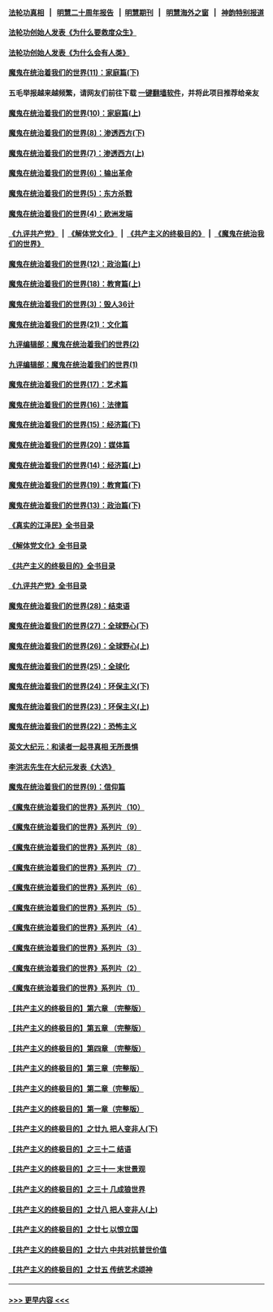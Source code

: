 #### [法轮功真相](https://github.com/gfw-breaker/truth/blob/master/README.md?t=0) &nbsp;&nbsp;|&nbsp;&nbsp; [明慧二十周年报告](https://github.com/gfw-breaker/mh-reports/blob/master/README.md?t=0) &nbsp;&nbsp;|&nbsp;&nbsp;[明慧期刊](https://github.com/gfw-breaker/mh-qikan) &nbsp;&nbsp;|&nbsp;&nbsp; [明慧海外之窗](https://github.com/gfw-breaker/mh-news/blob/master/README.md?t=0) &nbsp;&nbsp;|&nbsp;&nbsp; [神韵特别报道](https://github.com/gfw-breaker/mh-news/blob/master/shenyun.md?t=0)
#### [法轮功创始人发表《为什么要救度众生》](../pages/nsc422/n13975246.md?t=06060943) 
#### [法轮功创始人发表《为什么会有人类》](../pages/nsc422/n13912117.md?t=06060943) 
#### [魔鬼在统治着我们的世界(11)：家庭篇(下)](../pages/nsc422/n10440961.md?t=06060943) 
#### 五毛举报越来越频繁，请网友们前往下载 [一键翻墙软件](https://github.com/gfw-breaker/ssr-accounts)，并将此项目推荐给亲友
#### [魔鬼在统治着我们的世界(10)：家庭篇(上)](../pages/nsc422/n10435448.md?t=06060943) 
#### [魔鬼在统治着我们的世界(8)：渗透西方(下)](../pages/nsc422/n10429603.md?t=06060943) 
#### [魔鬼在统治着我们的世界(7)：渗透西方(上)](../pages/nsc422/n10426013.md?t=06060943) 
#### [魔鬼在统治着我们的世界(6)：输出革命](../pages/nsc422/n10421536.md?t=06060943) 
#### [魔鬼在统治着我们的世界(5)：东方杀戮](../pages/nsc422/n10417707.md?t=06060943) 
#### [魔鬼在统治着我们的世界(4)：欧洲发端](../pages/nsc422/n10414890.md?t=06060943) 
#### [《九评共产党》](https://github.com/begood0513/9ping.md/blob/master/README.md) &nbsp;|&nbsp; [《解体党文化》](../../../../jtdwh.md/blob/master/README.md)  &nbsp;|&nbsp; [《共产主义的终极目的》](../../../../gczydzjmd.md/blob/master/README.md) &nbsp;|&nbsp; [《魔鬼在统治我们的世界》](../../../../mgztzwmdsj.md/blob/master/README.md) 
#### [魔鬼在统治着我们的世界(12)：政治篇(上)](../pages/nsc422/n10444576.md?t=06060943) 
#### [魔鬼在统治着我们的世界(18)：教育篇(上)](../pages/nsc422/n10526970.md?t=06060943) 
#### [魔鬼在统治着我们的世界(3)：毁人36计](../pages/nsc422/n10411583.md?t=06060943) 
#### [魔鬼在统治着我们的世界(21)：文化篇](../pages/nsc422/n10597706.md?t=06060943) 
#### [九评编辑部：魔鬼在统治着我们的世界(2)](../pages/nsc422/n10410036.md?t=06060943) 
#### [九评编辑部：魔鬼在统治着我们的世界(1)](../pages/nsc422/n10406825.md?t=06060943) 
#### [魔鬼在统治着我们的世界(17)：艺术篇](../pages/nsc422/n10499093.md?t=06060943) 
#### [魔鬼在统治着我们的世界(16)：法律篇](../pages/nsc422/n10485969.md?t=06060943) 
#### [魔鬼在统治着我们的世界(15)：经济篇(下)](../pages/nsc422/n10469975.md?t=06060943) 
#### [魔鬼在统治着我们的世界(20)：媒体篇](../pages/nsc422/n10586579.md?t=06060943) 
#### [魔鬼在统治着我们的世界(14)：经济篇(上)](../pages/nsc422/n10457370.md?t=06060943) 
#### [魔鬼在统治着我们的世界(19)：教育篇(下)](../pages/nsc422/n10564808.md?t=06060943) 
#### [魔鬼在统治着我们的世界(13)：政治篇(下)](../pages/nsc422/n10448270.md?t=06060943) 
#### [《真实的江泽民》全书目录](../pages/nsc422/n13721399.md?t=06060943) 
#### [《解体党文化》全书目录](../pages/nsc422/n13721157.md?t=06060943) 
#### [《共产主义的终极目的》全书目录](../pages/nsc422/n13721048.md?t=06060943) 
#### [《九评共产党》全书目录](../pages/nsc422/n13708085.md?t=06060943) 
#### [魔鬼在统治着我们的世界(28)：结束语](../pages/nsc422/n10936246.md?t=06060943) 
#### [魔鬼在统治着我们的世界(27)：全球野心(下)](../pages/nsc422/n10928319.md?t=06060943) 
#### [魔鬼在统治着我们的世界(26)：全球野心(上)](../pages/nsc422/n10900318.md?t=06060943) 
#### [魔鬼在统治着我们的世界(25)：全球化](../pages/nsc422/n10788205.md?t=06060943) 
#### [魔鬼在统治着我们的世界(24)：环保主义(下)](../pages/nsc422/n10695307.md?t=06060943) 
#### [魔鬼在统治着我们的世界(23)：环保主义(上)](../pages/nsc422/n10688613.md?t=06060943) 
#### [魔鬼在统治着我们的世界(22)：恐怖主义](../pages/nsc422/n10614727.md?t=06060943) 
#### [英文大纪元：和读者一起寻真相 无所畏惧](../pages/nsc422/n12542027.md?t=06060943) 
#### [李洪志先生在大纪元发表《大选》](../pages/nsc422/n12534746.md?t=06060943) 
#### [魔鬼在统治着我们的世界(9)：信仰篇](../pages/nsc422/n10432159.md?t=06060943) 
#### [《魔鬼在统治着我们的世界》系列片（10）](../pages/nsc422/n12292670.md?t=06060943) 
#### [《魔鬼在统治着我们的世界》系列片（9）](../pages/nsc422/n12290859.md?t=06060943) 
#### [《魔鬼在统治着我们的世界》系列片（8）](../pages/nsc422/n12287445.md?t=06060943) 
#### [《魔鬼在统治着我们的世界》系列片（7）](../pages/nsc422/n12283425.md?t=06060943) 
#### [《魔鬼在统治着我们的世界》系列片（6）](../pages/nsc422/n12282314.md?t=06060943) 
#### [《魔鬼在统治着我们的世界》系列片（5）](../pages/nsc422/n12281419.md?t=06060943) 
#### [《魔鬼在统治着我们的世界》系列片（4）](../pages/nsc422/n12274024.md?t=06060943) 
#### [《魔鬼在统治着我们的世界》系列片（3）](../pages/nsc422/n12271322.md?t=06060943) 
#### [《魔鬼在统治着我们的世界》系列片（2）](../pages/nsc422/n12269049.md?t=06060943) 
#### [《魔鬼在统治着我们的世界》系列片（1）](../pages/nsc422/n12267575.md?t=06060943) 
#### [【共产主义的终极目的】第六章 （完整版）](../pages/nsc422/n11428913.md?t=06060943) 
#### [【共产主义的终极目的】第五章 （完整版）](../pages/nsc422/n11428912.md?t=06060943) 
#### [【共产主义的终极目的】第四章 （完整版）](../pages/nsc422/n11428907.md?t=06060943) 
#### [【共产主义的终极目的】第三章（完整版）](../pages/nsc422/n11428848.md?t=06060943) 
#### [【共产主义的终极目的】第二章（完整版）](../pages/nsc422/n11428831.md?t=06060943) 
#### [【共产主义的终极目的】第一章（完整版）](../pages/nsc422/n11417651.md?t=06060943) 
#### [【共产主义的终极目的】之廿九 把人变非人(下)](../pages/nsc422/n11344140.md?t=06060943) 
#### [【共产主义的终极目的】之三十二 结语](../pages/nsc422/n11360535.md?t=06060943) 
#### [【共产主义的终极目的】之三十一 末世景观](../pages/nsc422/n11351129.md?t=06060943) 
#### [【共产主义的终极目的】之三十 几成狼世界](../pages/nsc422/n11348280.md?t=06060943) 
#### [【共产主义的终极目的】之廿八 把人变非人(上)](../pages/nsc422/n11340492.md?t=06060943) 
#### [【共产主义的终极目的】之廿七 以恨立国](../pages/nsc422/n11336944.md?t=06060943) 
#### [【共产主义的终极目的】之廿六 中共对抗普世价值](../pages/nsc422/n11324785.md?t=06060943) 
#### [【共产主义的终极目的】之廿五 传统艺术颂神](../pages/nsc422/n11296396.md?t=06060943) 

----
#### [ >>> 更早内容 <<< ](../indexes/nsc422-earlier.md)
